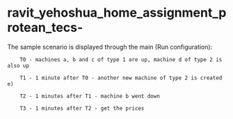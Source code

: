 # ravit_yehoshua_home_assignment_protean_tecs-

The sample scenario is displayed through the main (Run configuration):

        T0 - machines a, b and c of type 1 are up, machine d of type 2 is also up

        T1 - 1 minute after T0 - another new machine of type 2 is created e)

        T2 - 1 minutes after T1 - machine b went down

        T3 - 1 minutes after T2 - get the prices

 
